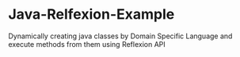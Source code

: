 # Java-Relfexion-Example
Dynamically creating java classes by Domain Specific Language and execute methods from them using Reflexion API 
